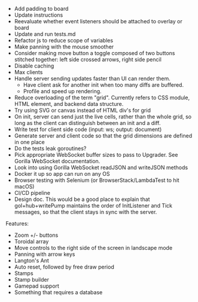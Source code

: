- Add padding to board
- Update instructions
- Reevaluate whether event listeners should be attached to overlay or board
- Update and run tests.md
- Refactor js to reduce scope of variables
- Make panning with the mouse smoother
- Consider making move button a toggle composed of two buttons stitched together: left side crossed arrows, right side pencil
- Disable caching
- Max clients
- Handle server sending updates faster than UI can render them.
  - Have client ask for another init when too many diffs are buffered.
  - Profile and speed up rendering.
- Reduce overloading of the term "grid". Currently refers to CSS module, HTML element, and backend data structure.
- Try using SVG or canvas instead of HTML div's for grid
- On init, server can send just the live cells, rather than the whole grid, so long as the client can distinguish between an init and a diff.
- Write test for client side code (input: ws; output: document)
- Generate server and client code so that the grid dimensions are defined in one place
- Do the tests leak goroutines?
- Pick appropriate WebSocket buffer sizes to pass to Upgrader. See Gorilla WebSocket documentation.
- Look into using Gorilla WebSocket readJSON and writeJSON methods
- Docker it up so app can run on any OS
- Browser testing with Selenium (or BrowserStack/LambdaTest to hit macOS)
- CI/CD pipeline
- Design doc. This would be a good place to explain that gol+hub+writePump maintains the order of InitListener and Tick messages, so that the client stays in sync with the server.

Features:

- Zoom +/- buttons
- Toroidal array
- Move controls to the right side of the screen in landscape mode
- Panning with arrow keys
- Langton's Ant
- Auto reset, followed by free draw period
- Stamps
- Stamp builder
- Gamepad support
- Something that requires a database
